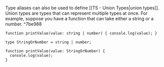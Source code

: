 
Type aliases can also be used to define [[TS - Union Types|union types]]. Union types are types that can represent multiple types at once. For example, suppose you have a function that can take either a string or a number. ^7be988

```TS
function printValue(value: string | number) { console.log(value); }
```

```TS
type StringOrNumber = string | number;

function printValue(value: StringOrNumber) {
  console.log(value);
}
```
